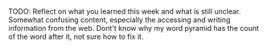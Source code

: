 TODO: Reflect on what you learned this week and what is still unclear.
Somewhat confusing content, especially the accessing and writing information from the web.
Dont't know why my word pyramid has the count of the word after it, not sure how to fix it.